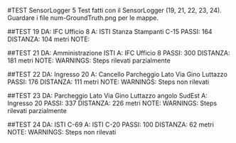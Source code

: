 #TEST SensorLogger
5 Test fatti con il  SensorLogger (19, 21, 22, 23, 24). Guardare i file num-GroundTruth.png per le mappe.

##TEST 19
DA:       IFC Ufficio 8
A:        ISTI Stanza Stampanti C-15
PASSI:    164
DISTANZA: 104 metri
NOTE:

##TEST 21
DA:       Amministrazione ISTI
A:        IFC Ufficio 8
PASSI:    300
DISTANZA: 181 metri
NOTE:
WARNINGS: Steps rilevati parzialmente

##TEST 22
DA:       Ingresso 20
A:        Cancello Parcheggio Lato Via Gino Luttazzo
PASSI:    176
DISTANZA: 111 metri
NOTE:
WARNINGS: Steps non rilevati

##TEST 23
DA:       Parcheggio Lato Via Gino Luttazzo angolo SudEst
A:        Ingresso 20
PASSI:    337
DISTANZA: 226 metri
NOTE:
WARNINGS: Steps rilevati parzialmente

##TEST 24
DA:       ISTI C-69
A:        ISTI C-20
PASSI:    100
DISTANZA: 62 metri
NOTE:
WARNINGS: Steps non rilevati
